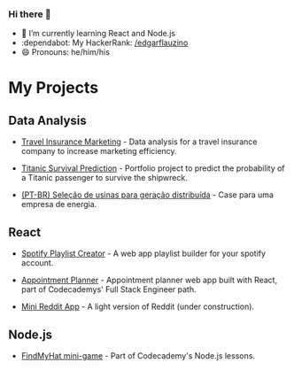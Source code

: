 ### Hi there 👋

- 🌱 I’m currently learning React and Node.js
- :dependabot: My HackerRank: [/edgarflauzino](https://www.hackerrank.com/edgarflauzino)
- 😄 Pronouns: he/him/his

<!--
**edgarflauzino/edgarflauzino** is a ✨ _special_ ✨ repository because its `README.md` (this file) appears on your GitHub profile.

Here are some ideas to get you started:

- 🔭 I’m currently working on ...
- 🌱 I’m currently learning ...
- 👯 I’m looking to collaborate on ...
- 🤔 I’m looking for help with ...
- 💬 Ask me about ...
- 📫 How to reach me: ...
- 😄 Pronouns: ...
- ⚡ Fun fact: ...
-->

# My Projects

## Data Analysis

* [Travel Insurance Marketing](https://github.com/edgarflauzino/travel_insurance_analysis) - Data analysis for a travel insurance company to increase marketing efficiency.

* [Titanic Survival Prediction](URL) - Portfolio project to predict the probability of a Titanic passenger to survive the shipwreck.

* [(PT-BR) Seleção de usinas para geração distribuída](https://github.com/edgarflauzino/selecao-usinas-gd) - Case para uma empresa de energia.

## React

* [Spotify Playlist Creator](https://github.com/edgarflauzino/spotify-playlist-creator) - A web app playlist builder for your spotify account.

* [Appointment Planner](https://github.com/edgarflauzino/appointment-planner) - Appointment planner web app built with React, part of Codecademys' Full Stack Engineer path.

* [Mini Reddit App](https://github.com/edgarflauzino/reddit-app) - A light version of Reddit (under construction).

## Node.js

* [FindMyHat mini-game](https://github.com/edgarflauzino/find-my-hat-game) - Part of Codecademy's Node.js lessons.
